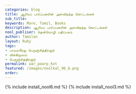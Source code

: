 ```yaml
---
categories: blog
title: ஆரியப் பார்ப்பனரின் அளவிறந்த கொட்டங்கள்
sub_title: 
keywords: More, Tamil, Books
description: ஆரியப் பார்ப்பனரின் அளவிறந்த கொட்டங்கள்
nool_publiser: தென்மொழி பதிப்பகம்
author: Tamilan
layout: Ruby
tags: 
- பாவலரேறு பெருஞ்சித்திரனார்
- விக்கிமூலம்
- பெருஞ்சித்திரனார் 
permalink: aar_paarp_kot
featured: /images/noolkal_96_6.png
order: 
---
```

{% include install_nool6.md %}
{% include install_nool3.md %}
